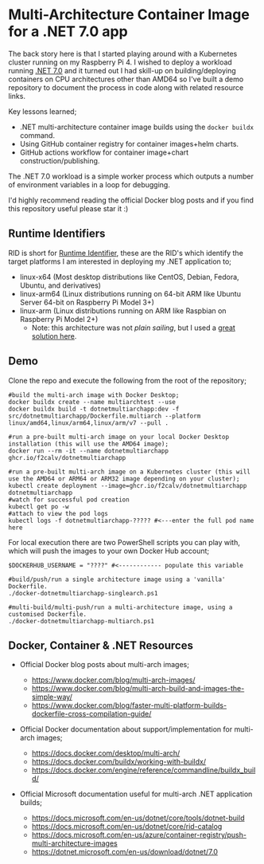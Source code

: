 # Multi-Architecture Container Image for a .NET 7.0 app

The back story here is that I started playing around with a Kubernetes cluster running on my Raspberry Pi 4. I wished to deploy a workload running [.NET 7.0](https://dotnet.microsoft.com/en-us/download/dotnet/7.0) and it turned out I had skill-up on building/deploying containers on CPU architectures other than AMD64 so I've built a demo repository to document the process in code along with related resource links.

Key lessons learned;

- .NET multi-architecture container image builds using the `docker buildx` command.
- Using GitHub container registry for container images+helm charts.
- GitHub actions workflow for container image+chart construction/publishing.

The .NET 7.0 workload is a simple worker process which outputs a number of environment variables in a loop for debugging.

I'd highly recommend reading the official Docker blog posts and if you find this repository useful please star it :)

## Runtime Identifiers

RID is short for [Runtime Identifier](https://docs.microsoft.com/en-us/dotnet/core/rid-catalog), these are the RID's which identify the target platforms I am interested in deploying my .NET application to;

- linux-x64 (Most desktop distributions like CentOS, Debian, Fedora, Ubuntu, and derivatives)
- linux-arm64 (Linux distributions running on 64-bit ARM like Ubuntu Server 64-bit on Raspberry Pi Model 3+)
- linux-arm (Linux distributions running on ARM like Raspbian on Raspberry Pi Model 2+)
  - Note: this architecture was not _plain sailing_, but I used a [great solution here](https://github.com/dotnet/dotnet-docker/issues/1537#issuecomment-755351628).

## Demo

Clone the repo and execute the following from the root of the repository;

```pwsh
#build the multi-arch image with Docker Desktop;
docker buildx create --name multiarchtest --use
docker buildx build -t dotnetmultiarchapp:dev -f src/dotnetmultiarchapp/Dockerfile.multiarch --platform linux/amd64,linux/arm64,linux/arm/v7 --pull .

#run a pre-built multi-arch image on your local Docker Desktop installation (this will use the AMD64 image);
docker run --rm -it --name dotnetmultiarchapp ghcr.io/f2calv/dotnetmultiarchapp

#run a pre-built multi-arch image on a Kubernetes cluster (this will use the AMD64 or ARM64 or ARM32 image depending on your cluster);
kubectl create deployment --image=ghcr.io/f2calv/dotnetmultiarchapp dotnetmultiarchapp
#watch for successful pod creation
kubectl get po -w
#attach to view the pod logs
kubectl logs -f dotnetmultiarchapp-????? #<---enter the full pod name here
```

For local execution there are two PowerShell scripts you can play with, which will push the images to your own Docker Hub account;

```pwsh
$DOCKERHUB_USERNAME = "????" #<------------ populate this variable

#build/push/run a single architecture image using a 'vanilla' Dockerfile.
./docker-dotnetmultiarchapp-singlearch.ps1

#multi-build/multi-push/run a multi-architecture image, using a customised Dockerfile.
./docker-dotnetmultiarchapp-multiarch.ps1
```

## Docker, Container & .NET Resources

- Official Docker blog posts about multi-arch images;

  - https://www.docker.com/blog/multi-arch-images/
  - https://www.docker.com/blog/multi-arch-build-and-images-the-simple-way/
  - https://www.docker.com/blog/faster-multi-platform-builds-dockerfile-cross-compilation-guide/

- Official Docker documentation about support/implementation for multi-arch images;

  - https://docs.docker.com/desktop/multi-arch/
  - https://docs.docker.com/buildx/working-with-buildx/
  - https://docs.docker.com/engine/reference/commandline/buildx_build/

- Official Microsoft documentation useful for multi-arch .NET application builds;

  - https://docs.microsoft.com/en-us/dotnet/core/tools/dotnet-build
  - https://docs.microsoft.com/en-us/dotnet/core/rid-catalog
  - https://docs.microsoft.com/en-us/azure/container-registry/push-multi-architecture-images
  - https://dotnet.microsoft.com/en-us/download/dotnet/7.0
